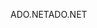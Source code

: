 <span data-ttu-id="b0767-101">ADO.NET</span><span class="sxs-lookup"><span data-stu-id="b0767-101">ADO.NET</span></span>